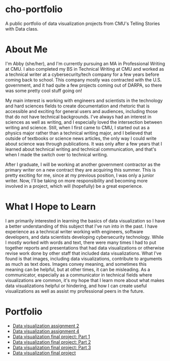 # cho-portfolio
A public portfolio of data visualization projects from CMU's Telling Stories with Data class.

# About Me 
I'm Abby (she/her), and I'm currently pursuing an MA in Professional Writing at CMU. I also completed my BS in Technical Writing at CMU and worked as a technical writer at a cybersecurity/tech company for a few years before coming back to school. This company mostly was contracted with the U.S. government, and it had quite a few projects coming out of DARPA, so there was some pretty cool stuff going on! 

My main interest is working with engineers and scientists in the technology and hard sciences fields to create documentation and rhetoric that is accessible and exciting for general users and audiences, including those that do not have technical backgrounds. I've always had an interest in sciences as well as writing, and I especially loved the intersection between writing and science. Still, when I first came to CMU, I started out as a physics major rather than a technical writing major, and I believed that outside of textbooks or science news articles, the only way I could write about science was through publications. It was only after a few years that I learned about technical writing and technical communication, and that's when I made the switch over to technical writing. 

After I graduate, I will be working at another government contractor as the primary writer on a new contract they are acquiring this summer. This is pretty exciting for me, since at my previous position, I was only a junior writer. Now, I'll be taking on more responsibility and becoming more involved in a project, which will (hopefully) be a great experience. 

# What I Hope to Learn 
I am primarily interested in learning the basics of data visualization so I have a better understanding of this subject that I've run into in the past. I have experience as a technical writer working with engineers, software developers, and data scientists developing cybersecurity technology. While I mostly worked with words and text, there were many times I had to put together reports and presentations that had data visualizations or otherwise revise work done by other staff that included data visualizations. What I've found is that images, including data visualizations, contribute to arguments as much as text does. Images convey meaning, and sometimes this meaning can be helpful, but at other times, it can be misleading. As a communicator, especially as a communicator in technical fields where visualizations are common, it's my hope that I learn more about what makes data visualizations helpful or hindering, and how I can create useful visualizations as well as assist my professional peers in the future. 

# Portfolio 

* [Data visualization assignment 2](/dataviz2.md)
* [Data visualization assignment 4](/dataviz4.md)
* [Data visualization final project: Part 1](/cho_final_project_part1.md)
* [Data visualization final project: Part 2](/cho_final_project_part2.md)
* [Data visualization final project: Part 3](/cho_final_project_part3.md)
* [Data visualization final project](https://carnegiemellon.shorthandstories.com/aapi-hate-in-covid-19-draft/index.html)
